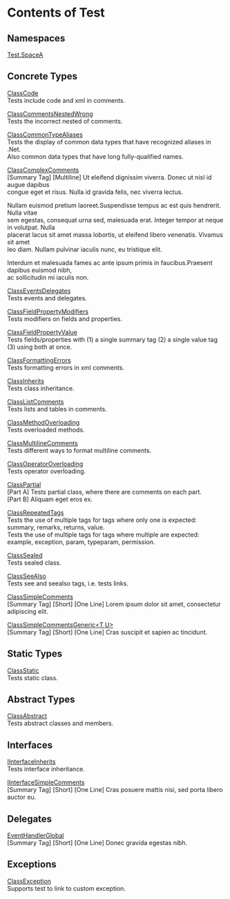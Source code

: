 # Contents of Test

## Namespaces

[Test.SpaceA](TableOfContents.Test.SpaceA.md)  

## Concrete Types

[ClassCode](Test.ClassCode.md)  
Tests include code and xml in comments.  
  
  
[ClassCommentsNestedWrong](Test.ClassCommentsNestedWrong.md)  
Tests the incorrect nested of comments.  
  
  
[ClassCommonTypeAliases](Test.ClassCommonTypeAliases.md)  
Tests the display of common data types that have recognized aliases in .Net.  
Also common data types that have long fully-qualified names.  
  
  
  
[ClassComplexComments](Test.ClassComplexComments.md)  
[Summary Tag] [Multiline] Ut eleifend dignissim viverra. Donec ut nisl id augue dapibus   
congue eget et risus. Nulla id gravida felis, nec viverra lectus.   
  
Nullam euismod pretium laoreet.Suspendisse tempus ac est quis hendrerit. Nulla vitae   
sem egestas, consequat urna sed, malesuada erat. Integer tempor at neque in volutpat. Nulla   
placerat lacus sit amet massa lobortis, ut eleifend libero venenatis. Vivamus sit amet   
leo diam. Nullam pulvinar iaculis nunc, eu tristique elit.   
  
Interdum et malesuada fames ac ante ipsum primis in faucibus.Praesent dapibus euismod nibh,   
ac sollicitudin mi iaculis non.  
  
  
  
[ClassEventsDelegates](Test.ClassEventsDelegates.md)  
Tests events and delegates.  
  
  
[ClassFieldPropertyModifiers](Test.ClassFieldPropertyModifiers.md)  
Tests modifiers on fields and properties.  
  
  
[ClassFieldPropertyValue](Test.ClassFieldPropertyValue.md)  
Tests fields/properties with (1) a single summary tag (2) a single value tag (3) using both at once.  
  
  
[ClassFormattingErrors](Test.ClassFormattingErrors.md)  
Tests formatting errors in xml comments.  
  
  
[ClassInherits](Test.ClassInherits.md)  
Tests class inheritance.  
  
  
[ClassListComments](Test.ClassListComments.md)  
Tests lists and tables in comments.  
  
  
[ClassMethodOverloading](Test.ClassMethodOverloading.md)  
Tests overloaded methods.  
  
  
[ClassMultilineComments](Test.ClassMultilineComments.md)  
Tests different ways to format multiline comments.  
  
  
[ClassOperatorOverloading](Test.ClassOperatorOverloading.md)  
Tests operator overloading.  
  
  
[ClassPartial](Test.ClassPartial.md)  
[Part A] Tests partial class, where there are comments on each part.  
[Part B] Aliquam eget eros ex.  
  
  
[ClassRepeatedTags](Test.ClassRepeatedTags.md)  
Tests the use of multiple tags for tags where only one is expected: summary, remarks, returns, value.  
Tests the use of multiple tags for tags where multiple are expected: example, exception, param, typeparam, permission.  
  
  
  
[ClassSealed](Test.ClassSealed.md)  
Tests sealed class.  
  
  
[ClassSeeAlso](Test.ClassSeeAlso.md)  
Tests see and seealso tags, i.e. tests links.  
  
  
[ClassSimpleComments](Test.ClassSimpleComments.md)  
[Summary Tag] [Short] [One Line] Lorem ipsum dolor sit amet, consectetur adipiscing elit.  
  
  
[ClassSimpleCommentsGeneric<T,U>](Test.ClassSimpleCommentsGeneric<T,U>.md)  
[Summary Tag] [Short] [One Line] Cras suscipit et sapien ac tincidunt.  
  
  

## Static Types

[ClassStatic](Test.ClassStatic.md)  
Tests static class.  
  
  

## Abstract Types

[ClassAbstract](Test.ClassAbstract.md)  
Tests abstract classes and members.  
  
  

## Interfaces

[IInterfaceInherits](Test.IInterfaceInherits.md)  
Tests interface inheritance.  
  
  
[IInterfaceSimpleComments](Test.IInterfaceSimpleComments.md)  
[Summary Tag] [Short] [One Line] Cras posuere mattis nisi, sed porta libero auctor eu.  
  
  

## Delegates

[EventHandlerGlobal](Test.EventHandlerGlobal.md)  
[Summary Tag] [Short] [One Line] Donec gravida egestas nibh.  
  
  

## Exceptions

[ClassException](Test.ClassException.md)  
Supports test to link to custom exception.  
  
  

